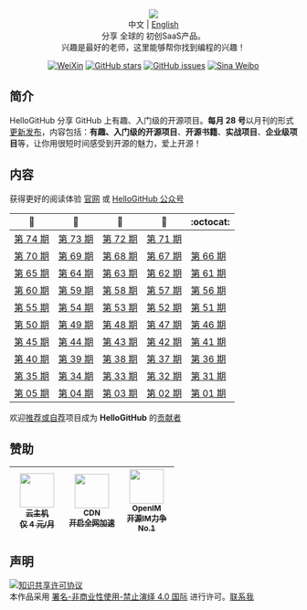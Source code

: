 <p align="center">
  <img src="https://cdn.jsdelivr.net/gh/521xueweihan/img_logo@main/logo/readme.gif"/>
  <br>中文 | <a href="README_en.md">English</a>
  <br>分享 全球的 初创SaaS产品。<br> 兴趣是最好的老师，这里能够帮你找到编程的兴趣！
</p>

<p align="center">
  <a href="https://cdn.jsdelivr.net/gh/521xueweihan/img_logo@main/logo/weixin.png"><img src="https://img.shields.io/badge/Talk-%E5%BE%AE%E4%BF%A1%E7%BE%A4-brightgreen.svg?style=popout-square" alt="WeiXin"></a>
  <a href="https://github.com/521xueweihan/HelloGitHub/stargazers"><img src="https://img.shields.io/github/stars/521xueweihan/HelloGitHub.svg?style=popout-square" alt="GitHub stars"></a>
  <a href="https://github.com/521xueweihan/HelloGitHub/issues"><img src="https://img.shields.io/github/issues/521xueweihan/HelloGitHub.svg?style=popout-square" alt="GitHub issues"></a>
    <a href="https://weibo.com/hellogithub"><img src="https://img.shields.io/badge/%E6%96%B0%E6%B5%AA-Weibo-red.svg?style=popout-square" alt="Sina Weibo"></a>
</p>

## 简介

HelloGitHub 分享 GitHub 上有趣、入门级的开源项目。**每月 28 号**以月刊的形式[更新发布](https://mp.weixin.qq.com/mp/appmsgalbum?__biz=MzA5MzYyNzQ0MQ==&action=getalbum&album_id=1331197538447310849#wechat_redirect)，内容包括：**有趣、入门级的开源项目**、**开源书籍**、**实战项目**、**企业级项目**等，让你用很短时间感受到开源的魅力，爱上开源！

## 内容
获得更好的阅读体验 [官网](https://hellogithub.com) 或 [HelloGitHub 公众号](https://cdn.jsdelivr.net/gh/521xueweihan/img_logo@main/logo/weixin.png)

| :card_index: | :jack_o_lantern: | :beer: | :fish_cake: | :octocat: |
| ------- | ----- | ------------ | ------ | --------- |
| [第 74 期](/content/HelloGitHub74.md) | [第 73 期](/content/HelloGitHub73.md) | [第 72 期](/content/HelloGitHub72.md) | [第 71 期](/content/HelloGitHub71.md) |
| [第 70 期](/content/HelloGitHub70.md) | [第 69 期](/content/HelloGitHub69.md) | [第 68 期](/content/HelloGitHub68.md) | [第 67 期](/content/HelloGitHub67.md) | [第 66 期](/content/HelloGitHub66.md) |
| [第 65 期](/content/HelloGitHub65.md) | [第 64 期](/content/HelloGitHub64.md) | [第 63 期](/content/HelloGitHub63.md) | [第 62 期](/content/HelloGitHub62.md) | [第 61 期](/content/HelloGitHub61.md) |
| [第 60 期](/content/HelloGitHub60.md) | [第 59 期](/content/HelloGitHub59.md) | [第 58 期](/content/HelloGitHub58.md) | [第 57 期](/content/HelloGitHub57.md) | [第 56 期](/content/HelloGitHub56.md) |
| [第 55 期](/content/HelloGitHub55.md) | [第 54 期](/content/HelloGitHub54.md) | [第 53 期](/content/HelloGitHub53.md) | [第 52 期](/content/HelloGitHub52.md) | [第 51 期](/content/HelloGitHub51.md) |
| [第 50 期](/content/HelloGitHub50.md) | [第 49 期](/content/HelloGitHub49.md) | [第 48 期](/content/HelloGitHub48.md) | [第 47 期](/content/HelloGitHub47.md) | [第 46 期](/content/HelloGitHub46.md) |
| [第 45 期](/content/HelloGitHub45.md) | [第 44 期](/content/HelloGitHub44.md) | [第 43 期](/content/HelloGitHub43.md) | [第 42 期](/content/HelloGitHub42.md) | [第 41 期](/content/HelloGitHub41.md) |
| [第 40 期](/content/HelloGitHub40.md) | [第 39 期](/content/HelloGitHub39.md) | [第 38 期](/content/HelloGitHub38.md) | [第 37 期](/content/HelloGitHub37.md) | [第 36 期](/content/HelloGitHub36.md) |
| [第 35 期](/content/HelloGitHub35.md) | [第 34 期](/content/HelloGitHub34.md) | [第 33 期](/content/HelloGitHub33.md) | [第 32 期](/content/HelloGitHub32.md) | [第 31 期](/content/HelloGitHub31.md) |
| [第 05 期](/content/HelloGitHub05.md) | [第 04 期](/content/HelloGitHub04.md) | [第 03 期](/content/HelloGitHub03.md) | [第 02 期](/content/HelloGitHub02.md) | [第 01 期](/content/HelloGitHub01.md) |

欢迎[推荐或自荐](https://github.com/521xueweihan/HelloGitHub/issues/new)项目成为 **HelloGitHub** 的[贡献者](https://github.com/521xueweihan/HelloGitHub/blob/master/content/contributors.md)

## 赞助

<table>
  <thead>
    <tr>
      <th align="center" style="width: 80px;">
        <a href="https://www.ucloud.cn/site/active/kuaijie.html?invitation_code=C1xF2ECA89A2592">
          <img src="https://cdn.jsdelivr.net/gh/521xueweihan/img_logo@main/logo/ucloud.png" width="60px"><br>
          <sub>云主机</sub><br>
          <sub>仅 4 元/月</sub>
        </a>
      </th>
      <th align="center" style="width: 80px;">
        <a href="https://www.upyun.com/">
          <img src="https://cdn.jsdelivr.net/gh/521xueweihan/img_logo@main/logo/upyun.png" width="60px"><br>
          <sub>CDN</sub><br>
          <sub>开启全网加速</sub>
        </a>
      </th>
      <th align="center" style="width: 80px;">
        <a href="https://doc.rentsoft.cn/">
          <img src="https://cdn.jsdelivr.net/gh/521xueweihan/img_logo@main/logo/im.png" width="60px"><br>
          <sub>OpenIM</sub><br>
          <sub>开源IM力争No.1</sub>
        </a>
      </th>
    </tr>
  </thead>
</table>

## 声明

<a rel="license" href="https://creativecommons.org/licenses/by-nc-nd/4.0/deed.zh"><img alt="知识共享许可协议" style="border-width: 0" src="https://licensebuttons.net/l/by-nc-nd/4.0/88x31.png"></a><br>本作品采用 <a rel="license" href="https://creativecommons.org/licenses/by-nc-nd/4.0/deed.zh">署名-非商业性使用-禁止演绎 4.0 国际</a> 进行许可。<a href="mailto:595666367@qq.com">联系我</a>
